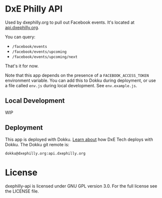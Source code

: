 DxE Philly API
==============
Used by dxephilly.org to pull out Facebook events. It's located at [api.dxephilly.org](api.dxephilly.org).

You can query:

* `/facebook/events`
* `/facebook/events/upcoming`
* `/facebook/events/upcoming/next`

That's it for now.

Note that this app depends on the presence of a `FACEBOOK_ACCESS_TOKEN` environment variable. You can add this to Dokku during deployment, or use a file called `env.js` during local development. See `env.example.js`.

Local Development
-----------------
WIP

Deployment
----------
This app is deployed with Dokku. [Learn about](https://github.com/directactioneverywhere/dxe-learn2dokku) how DxE Tech deploys with Dokku. The Dokku git remote is:

    dokku@dxephilly.org:api.dxephilly.org

License
=======
dxephilly-api is licensed under GNU GPL version 3.0. For the full license see the LICENSE file.
